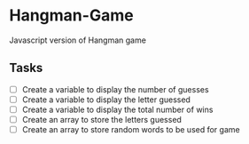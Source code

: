 # Hangman-Game
Javascript version of Hangman game

## Tasks
- [ ] Create a variable to display the number of guesses
- [ ] Create a variable to display the letter guessed
- [ ] Create a variable to display the total number of wins
- [ ] Create an array to store the letters guessed
- [ ] Create an array to store random words to be used for game
